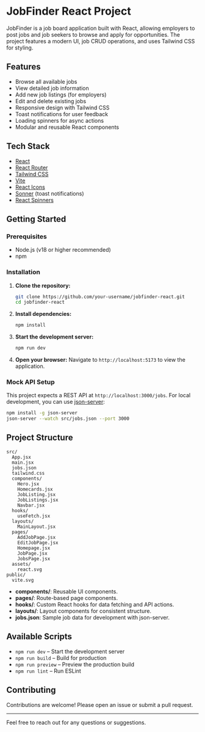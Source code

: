 # JobFinder React Project

JobFinder is a job board application built with React, allowing employers to post jobs and job seekers to browse and apply for opportunities. The project features a modern UI, job CRUD operations, and uses Tailwind CSS for styling.

## Features

- Browse all available jobs
- View detailed job information
- Add new job listings (for employers)
- Edit and delete existing jobs
- Responsive design with Tailwind CSS
- Toast notifications for user feedback
- Loading spinners for async actions
- Modular and reusable React components

## Tech Stack

- [React](https://react.dev/)
- [React Router](https://reactrouter.com/)
- [Tailwind CSS](https://tailwindcss.com/)
- [Vite](https://vitejs.dev/)
- [React Icons](https://react-icons.github.io/react-icons/)
- [Sonner](https://sonner.emilkowal.ski/) (toast notifications)
- [React Spinners](https://www.davidhu.io/react-spinners/)

## Getting Started

### Prerequisites

- Node.js (v18 or higher recommended)
- npm

### Installation

1. **Clone the repository:**
   ```sh
   git clone https://github.com/your-username/jobfinder-react.git
   cd jobfinder-react
   ```
2. **Install dependencies:**
   ```sh
   npm install
   ```
3. **Start the development server:**
   ```sh
   npm run dev
   ```
4. **Open your browser:**
   Navigate to `http://localhost:5173` to view the application.

### Mock API Setup

This project expects a REST API at `http://localhost:3000/jobs`. For local development, you can use [json-server](https://github.com/typicode/json-server):

```sh
npm install -g json-server
json-server --watch src/jobs.json --port 3000
```

## Project Structure

```
src/
  App.jsx
  main.jsx
  jobs.json
  tailwind.css
  components/
    Hero.jsx
    Homecards.jsx
    JobListing.jsx
    JobListings.jsx
    Navbar.jsx
  hooks/
    useFetch.jsx
  layouts/
    MainLayout.jsx
  pages/
    AddJobPage.jsx
    EditJobPage.jsx
    Homepage.jsx
    JobPage.jsx
    JobsPage.jsx
  assets/
    react.svg
public/
  vite.svg
```

- **components/**: Reusable UI components.
- **pages/**: Route-based page components.
- **hooks/**: Custom React hooks for data fetching and API actions.
- **layouts/**: Layout components for consistent structure.
- **jobs.json**: Sample job data for development with json-server.

## Available Scripts

- `npm run dev` – Start the development server
- `npm run build` – Build for production
- `npm run preview` – Preview the production build
- `npm run lint` – Run ESLint

## Contributing

Contributions are welcome! Please open an issue or submit a pull request.

---

Feel free to reach out for any questions or suggestions.
